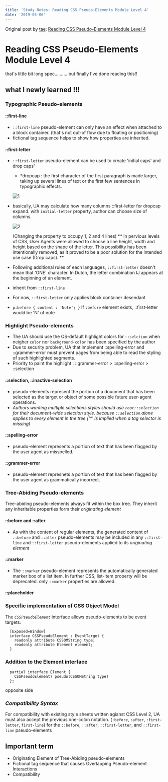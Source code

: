```yaml
---
title: 'Study Notes: Reading CSS Pseudo-Elements Module Level 4'
date: '2019-03-06'
---
```


Original post by [tae](https://github.com/Ta2Rim): [Reading CSS Pseudo-Elements Module Level 4](https://gist.github.com/Ta2Rim/9bf65384e2683c8e4ed940ffac7f3e70)

# Reading CSS Pseudo-Elements Module Level 4
that's little bit long spec.......... but finally I've done reading this!!
## what I newly learned !!!
### Typographic Pseudo-elements
#### ::first-line
  - `::first-line` pseudo-element can only have an effect when attached to a block container. (that's not out-of flow due to floating or positioning)
  - fictional tag sequence helps to show how properties are inherited.
#### ::first-letter
  - `::first-letter` pseudo-element can be used to create 'initial caps' and drop caps' 
    + *dropcap : the first character of the first paragraph is made larger, taking up several lines of text or the first few sentences in typographic effects.
    
    ![1](https://user-images.githubusercontent.com/41318449/53882058-9dc8e800-4058-11e9-9d48-d9a7dd545fc4.png)
    
  - basically, UA may calculate how many columns ::first-letter for dropcap expand. with `initial-letter` property, author can choose size of columns.
  
    ![2](https://css-tricks.com/wp-content/uploads/2017/01/css-almanac-initial-letter-calculate.gif) 
      
      (Changing the property to occupy 1, 2 and 4 lines)
      ** In pervious levels of CSS, User Agents were allowed to choose a line height, width and height based on the shape of the letter. This possibility has been intentionally removed, as it proved to be a poor solution for the intended use case (Drop caps). **

  - Following additional rules of each languages, `::first-letter` doesn't mean that 'ONE' character. In Dutch, the letter combination IJ appears at the beginning of an element.
  - inherit from `::first-line`
  - For now, `::first-letter` only applies block container desendant
  
  - ``` p:before { content : 'Note'; } ```
  If `:before` element exists, ::first-letter would be 'N' of note

### Highlight Pseudo-elements
- The UA should use the OS-default highlight colors for `::selction` when neigher `color` nor `background-color` has been specified by the author
- Due to security problem, UA that implement ::spelling-error and ::grammer-error must prevent pages from being able to read the styling of such highlighted segments.
- Priority to paint the highlight : ::grammer-error > ::spelling-error > ::selection
#### ::selection, ::inactive-selection
  - pseudo-elements represent the portion of a doucment that has been selected as the target or object of some possible future user-agent operations.
  - _Authors wanting multiple selections styles should use `root::selection` for their document-wide selection style. because `::selection` alone applies to every element in the tree ('*' is implied when a tag selector is missing)_
#### ::spelling-error
  - pseudo-element represents a portion of text that has been flagged by the user agent as misspelled.
#### ::grammer-error
  - pseudo-element represnets a portion of text that has been flagged by the user agent as grammatically incorrect.
  
### Tree-Abiding Pseudo-elements
Tree-abiding pseudo-elements always fit within the box tree. They inherit any inheritable properties form their *originating element*

#### ::before and ::after
  - As with the content of regular elements, the generated content of `::before` and `::after` pseudo-elements may be included in any `::first-line` and `::first-letter` pseudo-elements applied to its *originating element*
#### ::marker
  - The `::marker` pseudo-element represents the automatically generated marker box of a list item. In further CSS, list-item property will be deprecated. only `::marker` properties are allowed.
#### ::placeholder

### Specific implementation of CSS Object Model
The _`CSSPseudoElement`_ interface allows pseudo-elements to be event targets.
```
  [Exposed=Window]
  interface CSSPseudoElement : EventTarget {
    readonly attribute CSSOMString type;
    readonly attribute Element element;
  }
```
### Addition to the Element interface
```
  partial interface Element {
    CSSPseudoElement? pseudo(CSSOMString type)
  };
```
opposite side

### *Compatibility Syntax*
For compatibility with existing style sheets written agianst CSS Level 2, UA must also accept the previous one-colon notation. (`:before`, `:after`,  `:first-letter`, `first-line`) for the `::before`, `::after`, `::first-letter`, and `::first-line` pseudo-elements
  
  
## Important term
- Originating Element of Tree-Abiding pseudo-elements
- Fictional tag sequence that causes Overlapping Pseudo-element Interactions
- Compatibility